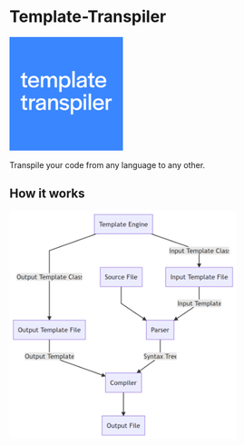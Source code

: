 
# Template-Transpiler

<img src="Docs/Assets/Logo.png" width="200"><br>

Transpile your code from any language to any other.

## How it works
<img src="Docs/Assets/Overview-Flowchart/Diagram.png" width="400"><br>